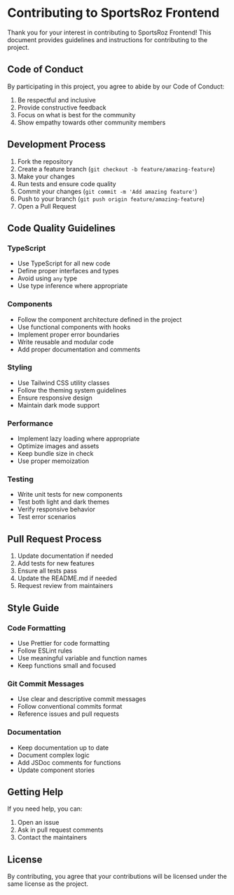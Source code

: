 # Contributing to SportsRoz Frontend

Thank you for your interest in contributing to SportsRoz Frontend! This document provides guidelines and instructions for contributing to the project.

## Code of Conduct

By participating in this project, you agree to abide by our Code of Conduct:

1. Be respectful and inclusive
2. Provide constructive feedback
3. Focus on what is best for the community
4. Show empathy towards other community members

## Development Process

1. Fork the repository
2. Create a feature branch (`git checkout -b feature/amazing-feature`)
3. Make your changes
4. Run tests and ensure code quality
5. Commit your changes (`git commit -m 'Add amazing feature'`)
6. Push to your branch (`git push origin feature/amazing-feature`)
7. Open a Pull Request

## Code Quality Guidelines

### TypeScript

- Use TypeScript for all new code
- Define proper interfaces and types
- Avoid using `any` type
- Use type inference where appropriate

### Components

- Follow the component architecture defined in the project
- Use functional components with hooks
- Implement proper error boundaries
- Write reusable and modular code
- Add proper documentation and comments

### Styling

- Use Tailwind CSS utility classes
- Follow the theming system guidelines
- Ensure responsive design
- Maintain dark mode support

### Performance

- Implement lazy loading where appropriate
- Optimize images and assets
- Keep bundle size in check
- Use proper memoization

### Testing

- Write unit tests for new components
- Test both light and dark themes
- Verify responsive behavior
- Test error scenarios

## Pull Request Process

1. Update documentation if needed
2. Add tests for new features
3. Ensure all tests pass
4. Update the README.md if needed
5. Request review from maintainers

## Style Guide

### Code Formatting

- Use Prettier for code formatting
- Follow ESLint rules
- Use meaningful variable and function names
- Keep functions small and focused

### Git Commit Messages

- Use clear and descriptive commit messages
- Follow conventional commits format
- Reference issues and pull requests

### Documentation

- Keep documentation up to date
- Document complex logic
- Add JSDoc comments for functions
- Update component stories

## Getting Help

If you need help, you can:

1. Open an issue
2. Ask in pull request comments
3. Contact the maintainers

## License

By contributing, you agree that your contributions will be licensed under the same license as the project.
